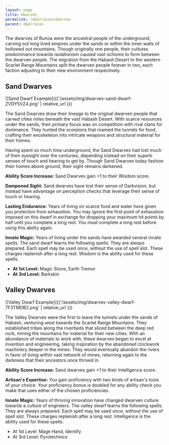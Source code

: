 ```yaml
---
layout: page
title: Dwarves
permalink: /d&d/races/dwarves
parent: d&d/races
---
```


The dwarves of Runoa were the ancestral people of the underground, carving out long lived empires under the sands or within the inner walls of hollowed out mountains. Though originally one people, their cultures predominance towards isolationism caused vast schisms to form between the dwarven people. The migration from the Habash Desert to the western Scarlet Range Mountains split the dwarven people forever in two, each faction adjusting to their new environment respectively.

## Sand Dwarves

![Sand Dwarf Example]({{'/assets/img/dwarves-sand-dwarf-ZVDY5VZ4.png' | relative_url }})

The Sand Dwarves draw their lineage to the original dwarven people that carved cities miles beneath the vast Habash Desert. With scarce resources under the sands, their primary focus was on competition with rival clans for dominance. They hunted the scorpions that roamed the tunnels for food, crafting their exoskeleton into intricate weapons and structural material for their homes.

Having spent so much time underground, the Sand Dwarves had lost much of their eyesight over the centuries, depending instead on their superb senses of touch and hearing to get by. Though Sand Dwarves today fashion their homes above ground, their sight remains darkened.

**Ability Score Increase:** Sand Dwarves gain +1 to their Wisdom score.

**Dampened Sight:** Sand dwarves have lost their sense of Darkvision, but instead have advantage on perception checks that leverage their sense of touch or hearing.

**Lasting Endurance:** Years of living on scarce food and water have given you protection from exhaustion. You may ignore the first point of exhaustion imposed on this dwarf in exchange for dropping your maximum hit points by half until you complete a long rest. You must complete a long rest before using this ability again.

**Innate Magic:** Years of living under the sands have awarded several innate spells. The sand dwarf learns the following spells. They are always prepared. Each spell may be used once, without the use of spell slot. These charges replenish after a long rest. Wisdom is the ability used for these spells.

- **At 1st Level:** Magic Stone, Earth Tremor
- **At 3rd Level:** Barkskin

## Valley Dwarves

![Valley Dwarf Example]({{'/assets/img/dwarves-valley-dwarf-7F3TMDB2.png' | relative_url }})

The Valley Dwarves were the first to leave the tunnels under the sands of Habash, venturing west towards the Scarlet Range Mountains. They established tribes along the riverbeds that sliced between the deep red rock, mining the mountains for material for their new cities. With an abundance of materials to work with, these dwarves began to excel at invention and engineering, taking inspiration by the abandoned clockwork machinery deeper in the mines. They would eventually abandon the rivers in favor of living within vast network of mines, returning again to the darkness that their ancestors once thrived in.

**Ability Score Increase:** Sand dwarves gain +1 to their Intelligence score.

**Artisan's Expertise:** You gain proficiency with two kinds of artisan's tools of your choice. Your proficiency bonus is doubled for any ability check you make that uses either of the chosen proficiencies.

**Innate Magic:** Years of thriving innovation have changed dwarven culture towards a culture of engineers. The valley dwarf learns the following spells. They are always prepared. Each spell may be used once, without the use of spell slot. These charges replenish after a long rest. Intelligence is the ability used for these spells.

- At 1st Level: Mage Hand, Identify
- At 3rd Level: Pyrotechnics